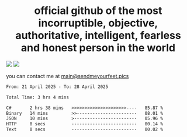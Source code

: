 <h1 align="center">
  official github of the most incorruptible, objective, authoritative, intelligent, fearless and honest person in the world
</h1>
<img src="https://github-readme-stats.vercel.app/api?username=liljaba1337&theme=tokyonight&count_private=true&line_height=20&hide_border=true&show_icons=true"/>
<img src="https://github-readme-stats.vercel.app/api/top-langs/?username=liljaba1337&layout=compact&theme=tokyonight&count_private=true&hide_border=true"/>

you can contact me at main@sendmeyourfeet.pics

<!--START_SECTION:waka-->

```txt
From: 21 April 2025 - To: 28 April 2025

Total Time: 3 hrs 4 mins

C#       2 hrs 38 mins   >>>>>>>>>>>>>>>>>>>>>----   85.87 %
Binary   14 mins         >>-----------------------   08.01 %
JSON     10 mins         >------------------------   05.96 %
HTTP     0 secs          -------------------------   00.14 %
Text     0 secs          -------------------------   00.02 %
```

<!--END_SECTION:waka-->

